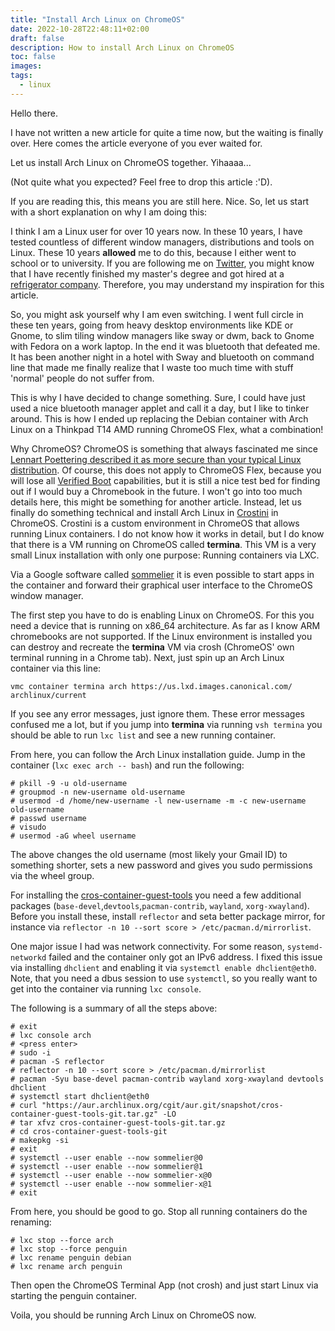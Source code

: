 ```yaml
---
title: "Install Arch Linux on ChromeOS"
date: 2022-10-28T22:48:11+02:00
draft: false
description: How to install Arch Linux on ChromeOS
toc: false
images:
tags:
  - linux
---
```


Hello there.


I have not written a new article for quite a time now, but the waiting is
finally over.  Here comes the article everyone of you ever waited for.

Let us install Arch Linux on ChromeOS together. Yihaaaa...

(Not quite what you expected? Feel free to drop this article :'D).

If you are reading this, this means you are still here. Nice. So, let us start
with a short explanation on why I am doing this:

I think I am a Linux user for over 10 years now. In these 10 years, I have
tested countless of different window managers, distributions and tools on
Linux. These 10 years **allowed** me to do this, because I either went to school
or to university. If you are following me on [Twitter](https://twitter.com/sh1bumi),
you might know that I have recently finished my master's degree and got hired
at a [refrigerator company](https://www.gearrice.com/update/the-story-behind-googles-unique-mini-fridges/). Therefore, you may understand my inspiration for this article.

So, you might ask yourself why I am even switching. I went full circle in these ten years, going
from heavy desktop environments like KDE or Gnome, to slim tiling window managers like sway or dwm,
back to Gnome with Fedora on a work laptop. In the end it was bluetooth that defeated me.
It has been another night in a hotel with Sway and bluetooth on command line that made me finally realize
that I waste too much time with stuff 'normal' people do not suffer from.

This is why I have decided to change something. Sure, I could have just used a nice bluetooth manager
applet and call it a day, but I like to tinker around. This is how I ended up replacing the Debian
container with Arch Linux on a Thinkpad T14 AMD running ChromeOS Flex, what a combination!

Why ChromeOS? ChromeOS is something that always fascinated me since [Lennart Poettering described it as more secure than your typical Linux distribution](https://0pointer.net/blog/#:~:text=In%20fact%2C%20right%20now%2C%20your%20data%20is%20probably%20more%20secure%20if%20stored%20on%20current%20ChromeOS%2C%20Android%2C%20Windows%20or%20MacOS%20devices%2C%20than%20it%20is%20on%20typical%20Linux%20distributions.). Of course, this does not apply to ChromeOS Flex, because you will lose all [Verified Boot](https://www.chromium.org/chromium-os/chromiumos-design-docs/verified-boot/) capabilities, but it is still a nice test bed for finding out if I would buy a Chromebook in the future. I won't go into too much details here, this might be something for another article. Instead, let us finally do something technical and install Arch Linux in [Crostini](https://chromium.googlesource.com/chromiumos/docs/+/master/containers_and_vms.md) in ChromeOS. Crostini is a custom environment in ChromeOS that allows running Linux containers. I do not know how it works in detail, but I do know that there is a VM running on ChromeOS called **termina**. This VM is a very small Linux installation with only one purpose: Running containers via LXC.

Via a Google software called [sommelier](https://chromium.googlesource.com/chromiumos/platform2/+/master/vm_tools/sommelier/) it is even possible to start apps in the container and forward their graphical user interface to the ChromeOS window manager.

The first step you have to do is enabling Linux on ChromeOS. For this you need a device that is running on x86_64 architecture. As far as I know ARM chromebooks are not supported. If the Linux environment is installed you can destroy and recreate the **termina** VM via crosh (ChromeOS' own terminal running in a Chrome tab). Next, just spin up an Arch Linux container via this line:

```
vmc container termina arch https://us.lxd.images.canonical.com/ archlinux/current
```

If you see any error messages, just ignore them. These error messages confused me a lot, but if you
jump into **termina** via running `vsh termina` you should be able to run `lxc list` and see
a new running container.

From here, you can follow the Arch Linux installation guide. Jump in the container (`lxc exec arch -- bash`) and run the following:

```
# pkill -9 -u old-username
# groupmod -n new-username old-username
# usermod -d /home/new-username -l new-username -m -c new-username old-username
# passwd username
# visudo
# usermod -aG wheel username
```

The above changes the old username (most likely your Gmail ID) to something shorter,
sets a new password and gives you sudo permissions via the wheel group.

For installing the [cros-container-guest-tools](https://aur.archlinux.org/packages/cros-container-guest-tools-git) you need a few additional packages (`base-devel`,`devtools`,`pacman-contrib`, `wayland`, `xorg-xwayland`). Before you install these, install `reflector` and seta better package mirror, for instance via `reflector -n 10 --sort score > /etc/pacman.d/mirrorlist`.

One major issue I had was network connectivity. For some reason, `systemd-networkd` failed and the container only got an IPv6 address. I fixed this issue via installing `dhclient` and enabling it via `systemctl enable dhclient@eth0`. Note, that you need a dbus session to use `systemctl`, so you really want to get into the container via running `lxc console`.

The following is a summary of all the steps above:

```
# exit
# lxc console arch
# <press enter>
# sudo -i
# pacman -S reflector
# reflector -n 10 --sort score > /etc/pacman.d/mirrorlist
# pacman -Syu base-devel pacman-contrib wayland xorg-xwayland devtools dhclient
# systemctl start dhclient@eth0
# curl "https://aur.archlinux.org/cgit/aur.git/snapshot/cros-container-guest-tools-git.tar.gz" -LO
# tar xfvz cros-container-guest-tools-git.tar.gz
# cd cros-container-guest-tools-git
# makepkg -si
# exit
# systemctl --user enable --now sommelier@0
# systemctl --user enable --now sommelier@1
# systemctl --user enable --now sommelier-x@0
# systemctl --user enable --now sommelier-x@1
# exit
```

From here, you should be good to go. Stop all running containers do the renaming:

```
# lxc stop --force arch
# lxc stop --force penguin
# lxc rename penguin debian
# lxc rename arch penguin
```

Then open the ChromeOS Terminal App (not crosh) and just start Linux via starting the penguin container.

Voila, you should be running Arch Linux on ChromeOS now.

